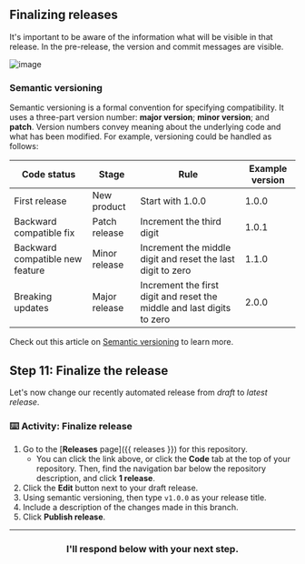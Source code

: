 ## Finalizing releases

It's important to be aware of the information what will be visible in that release. In the pre-release, the version and commit messages are visible.

![image](https://user-images.githubusercontent.com/13326548/47883578-bdba7780-ddea-11e8-84b8-563e12f02ca6.png)

### Semantic versioning

Semantic versioning is a formal convention for specifying compatibility. It uses a three-part version number: **major version**; **minor version**; and **patch**.  Version numbers  convey meaning about the underlying code and what has been modified. For example, versioning could be handled as follows:

| Code status  | Stage  | Rule  | Example version  |
|---|---|---|---|
| First release  | New product  | Start with 1.0.0  | 1.0.0  |
| Backward compatible fix  | Patch release  | Increment the third digit  | 1.0.1  |
| Backward compatible new feature  | Minor release  | Increment the middle digit and reset the last digit to zero  | 1.1.0  |
| Breaking updates | Major release | Increment the first digit and reset the middle and last digits to zero | 2.0.0 |

Check out this article on [Semantic versioning](https://semver.org/) to learn more.

## Step 11: Finalize the release

Let's now change our recently automated release from _draft_ to _latest release_.

### :keyboard: Activity: Finalize release

1. Go to the [**Releases** page]({{ releases }}) for this repository.
     - You can click the link above, or click the **Code** tab at the top of your repository. Then, find the navigation bar below the repository description, and click **1 release**.
1. Click the **Edit** button next to your draft release.
1. Using semantic versioning, then type `v1.0.0` as your release title.
1. Include a description of the changes made in this branch.
1. Click **Publish release**.

<hr>
<h3 align="center">I'll respond below with your next step.</h3>
